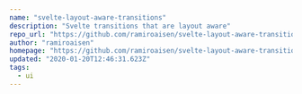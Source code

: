 ```yaml
---
name: "svelte-layout-aware-transitions"
description: "Svelte transitions that are layout aware"
repo_url: "https://github.com/ramiroaisen/svelte-layout-aware-transitions"
author: "ramiroaisen"
homepage: "https://github.com/ramiroaisen/svelte-layout-aware-transitions"
updated: "2020-01-20T12:46:31.623Z"
tags: 
  - ui
---
```

